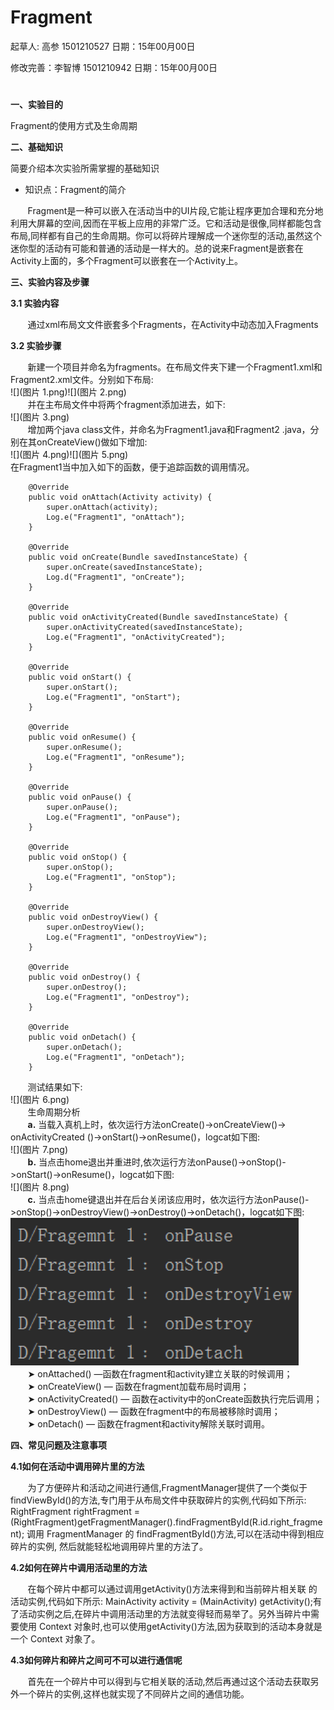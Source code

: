 # Fragment

起草人: 高参 1501210527   日期：15年00月00日

修改完善：李智博 1501210942   日期：15年00月00日

# 

**一、实验目的**

Fragment的使用方式及生命周期

**二、基础知识**

简要介绍本次实验所需掌握的基础知识
   
* 知识点：Fragment的简介

&#160; &#160; &#160; &#160;Fragment是一种可以嵌入在活动当中的UI片段,它能让程序更加合理和充分地利用大屏幕的空间,因而在平板上应用的非常广泛。它和活动是很像,同样都能包含布局,同样都有自己的生命周期。你可以将碎片理解成一个迷你型的活动,虽然这个迷你型的活动有可能和普通的活动是一样大的。总的说来Fragment是嵌套在Activity上面的，多个Fragment可以嵌套在一个Activity上。

**三、实验内容及步骤**

**3.1 实验内容**

&#160; &#160; &#160; &#160;通过xml布局⽂文件嵌套多个Fragments，在Activity中动态加入Fragments

**3.2 实验步骤**

&#160; &#160; &#160; &#160;新建一个项目并命名为fragments。在布局文件夹下建一个Fragment1.xml和Fragment2.xml文件。分别如下布局:  
![](图片 1.png)![](图片 2.png)  
&#160; &#160; &#160; &#160;并在主布局文件中将两个fragment添加进去，如下:  
![](图片 3.png)  
&#160; &#160; &#160; &#160;增加两个java class文件，并命名为Fragment1.java和Fragment2 .java，分别在其onCreateView()做如下增加:  
![](图片 4.png)![](图片 5.png)  
在Fragment1当中加入如下的函数，便于追踪函数的调用情况。
```
    @Override
    public void onAttach(Activity activity) {
        super.onAttach(activity);
        Log.e("Fragment1", "onAttach");
    }

    @Override
    public void onCreate(Bundle savedInstanceState) {
        super.onCreate(savedInstanceState);
        Log.d("Fragment1", "onCreate");
    }

    @Override
    public void onActivityCreated(Bundle savedInstanceState) {
        super.onActivityCreated(savedInstanceState);
        Log.e("Fragment1", "onActivityCreated");
    }

    @Override
    public void onStart() {
        super.onStart();
        Log.e("Fragment1", "onStart");
    }

    @Override
    public void onResume() {
        super.onResume();
        Log.e("Fragment1", "onResume");
    }

    @Override
    public void onPause() {
        super.onPause();
        Log.e("Fragment1", "onPause");
    }

    @Override
    public void onStop() {
        super.onStop();
        Log.e("Fragment1", "onStop");
    }

    @Override
    public void onDestroyView() {
        super.onDestroyView();
        Log.e("Fragment1", "onDestroyView");
    }

    @Override
    public void onDestroy() {
        super.onDestroy();
        Log.e("Fragment1", "onDestroy");
    }

    @Override
    public void onDetach() {
        super.onDetach();
        Log.e("Fragment1", "onDetach");
    }

```
&#160; &#160; &#160; &#160;测试结果如下:  
![](图片 6.png)  
&#160; &#160; &#160; &#160;生命周期分析  
&#160; &#160; &#160; &#160;**a.** 当载入真机上时，依次运行方法onCreate()->onCreateView()-> onActivityCreated  ()->onStart()->onResume()，logcat如下图:  
![](图片 7.png)  
&#160; &#160; &#160; &#160;**b.** 当点击home退出并重进时,依次运行方法onPause()->onStop()->onStart()->onResume()，logcat如下图:  
![](图片 8.png)  
&#160; &#160; &#160; &#160;**c.** 当点击home键退出并在后台关闭该应用时，依次运行方法onPause()->onStop()->onDestroyView()->onDestroy()->onDetach()，logcat如下图:  
![](9.png)  
&#160; &#160; &#160; &#160;➤ onAttached() —函数在fragment和activity建立关联的时候调用；  
&#160; &#160; &#160; &#160;➤ onCreateView() — 函数在fragment加载布局时调用；  
&#160; &#160; &#160; &#160;➤ onActivityCreated() — 函数在activity中的onCreate函数执行完后调用；   
&#160; &#160; &#160; &#160;➤ onDestroyView() — 函数在fragment中的布局被移除时调用；  
&#160; &#160; &#160; &#160;➤ onDetach() — 函数在fragment和activity解除关联时调用。

**四、常见问题及注意事项**

**4.1如何在活动中调用碎片里的方法**

&#160; &#160; &#160; &#160;为了方便碎片和活动之间进行通信,FragmentManager提供了一个类似于findViewById()的方法,专门用于从布局文件中获取碎片的实例,代码如下所示:  RightFragment rightFragment = (RightFragment)getFragmentManager().findFragmentById(R.id.right_fragment); 调用 FragmentManager 的 findFragmentById()方法,可以在活动中得到相应碎片的实例, 然后就能轻松地调用碎片里的方法了。  

**4.2如何在碎片中调用活动里的方法**

&#160; &#160; &#160; &#160;在每个碎片中都可以通过调用getActivity()方法来得到和当前碎片相关联 的活动实例,代码如下所示:  MainActivity activity = (MainActivity) getActivity();有了活动实例之后,在碎片中调用活动里的方法就变得轻而易举了。另外当碎片中需要使用 Context 对象时,也可以使用getActivity()方法,因为获取到的活动本身就是一个 Context 对象了。

**4.3如何碎片和碎片之间可不可以进行通信呢**

&#160; &#160; &#160; &#160;首先在一个碎片中可以得到与它相关联的活动,然后再通过这个活动去获取另外一个碎片的实例,这样也就实现了不同碎片之间的通信功能。

